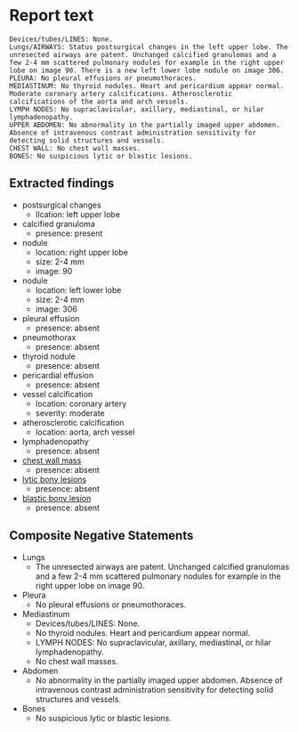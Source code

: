 # Report text

```text
Devices/tubes/LINES: None.
Lungs/AIRWAYS: Status postsurgical changes in the left upper lobe. The unresected airways are patent. Unchanged calcified granulomas and a few 2-4 mm scattered pulmonary nodules for example in the right upper lobe on image 90. There is a new left lower lobe nodule on image 306.
PLEURA: No pleural effusions or pneumothoraces.
MEDIASTINUM: No thyroid nodules. Heart and pericardium appear normal. Moderate coronary artery calcifications. Atherosclerotic calcifications of the aorta and arch vessels.
LYMPH NODES: No supraclavicular, axillary, mediastinal, or hilar lymphadenopathy.
UPPER ABDOMEN: No abnormality in the partially imaged upper abdomen. Absence of intravenous contrast administration sensitivity for detecting solid structures and vessels.
CHEST WALL: No chest wall masses.
BONES: No suspicious lytic or blastic lesions.
```

## Extracted findings

- postsurgical changes
  - llcation: left upper lobe
- calcified granuloma
  - presence: present
- nodule
  - location: right upper lobe
  - size: 2-4 mm
  - image: 90
- nodule
  - location: left lower lobe
  - size: 2-4 mm
  - image: 306
- pleural effusion
  - presence: absent
- pneumothorax
  - presence: absent
- thyroid nodule
  - presence: absent
- pericardial effusion
  - presence: absent
- vessel calcification
  - location: coronary artery
  - severity: moderate
- atherosclerotic calcification
  - location: aorta, arch vessel
- lymphadenopathy
  - presence: absent
- [chest wall mass](../../definitions/hood/chest-wall.json)  
  - presence: absent
- [lytic bony lesions](../../definitions/hood/lytic-lesion.md)
  - presence: absent
- [blastic bony lesion](../../definitions/hood/sclerotic-lesion.md)
  - presence: absent

## Composite Negative Statements

- Lungs
  - The unresected airways are patent. Unchanged calcified granulomas and a few 2-4 mm scattered pulmonary nodules for example in the right upper lobe on image 90.
- Pleura
  - No pleural effusions or pneumothoraces.
- Mediastinum
  - Devices/tubes/LINES: None.
  - No thyroid nodules. Heart and pericardium appear normal.
  - LYMPH NODES: No supraclavicular, axillary, mediastinal, or hilar lymphadenopathy.
  - No chest wall masses.
- Abdomen
  - No abnormality in the partially imaged upper abdomen. Absence of intravenous contrast administration sensitivity for detecting solid structures and vessels.
- Bones
  - No suspicious lytic or blastic lesions.
